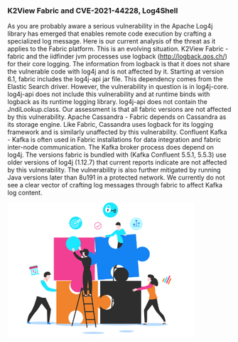 ### K2View Fabric and CVE-2021-44228, Log4Shell

As you are probably aware a serious vulnerability in the Apache Log4j library has emerged that enables remote code execution by crafting a specialized log message. 
Here is our current analysis of the threat as it applies to the Fabric platform. This is an evolving situation. 
K2View Fabric - fabric and the iidfinder jvm processes use logback (http://logback.qos.ch/) for their core logging. 
The information from logback is that it does not share the vulnerable code with log4j and is not affected by it.
Starting at version 6.1, fabric includes the log4j-api jar file. This dependency comes from the Elastic Search driver. 
However, the vulnerability in question is in log4j-core. 
log4j-api does not include this vulnerability and at runtime binds with logback as its runtime logging library. 
log4j-api does not contain the JndiLookup.class.
Our assessment is that all fabric versions are not affected by this vulnerability.
Apache Cassandra - Fabric depends on Cassandra as its storage engine. Like Fabric, Cassandra uses logback for its logging framework and is similarly unaffected by this vulnerability.
Confluent Kafka - Kafka is often used in Fabric installations for data integration and fabric inter-node communication. 
The Kafka broker process does depend on log4j.
The versions fabric is bundled with (Kafka Confluent 5.5.1, 5.5.3) use older versions of log4j (1.12.7) that current reports indicate are not affected by this vulnerability. 
The vulnerability is also further mitigated by running Java versions later than 8u191 in a protected network. 
We currently do not see a clear vector of crafting log messages through fabric to affect Kafka log content.

<img src="images/img11.png" alt="image" style="zoom: 60%;" />
